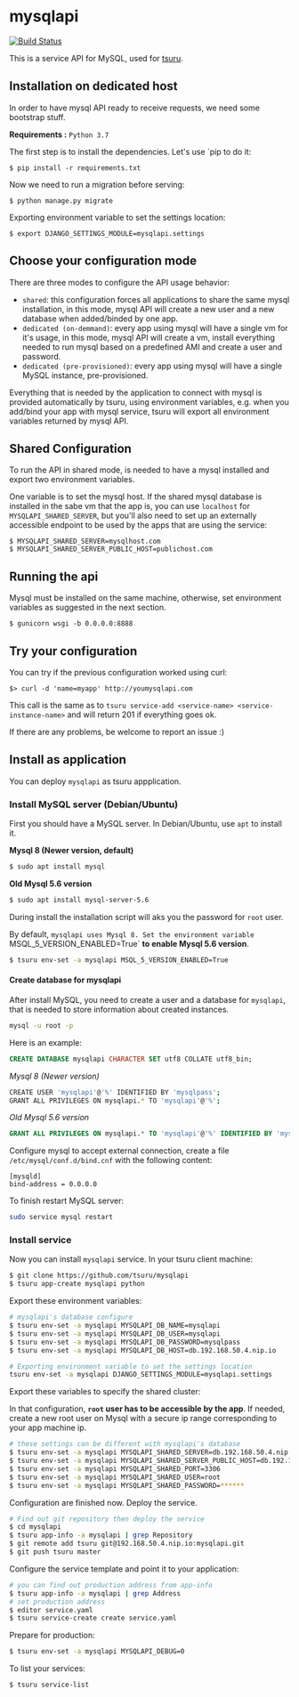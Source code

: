 # mysqlapi

[![Build Status](https://secure.travis-ci.org/tsuru/mysqlapi.png?branch=master)](http://travis-ci.org/tsuru/mysqlapi)

This is a service API for MySQL, used for [tsuru](https://github.com/tsuru/tsuru).


Installation on dedicated host
------------

In order to have mysql API ready to receive requests, we need some bootstrap stuff.

**Requirements :** `Python 3.7`

The first step is to install the dependencies. Let's use `pip to do it:

    $ pip install -r requirements.txt

Now we need to run a migration before serving:

    $ python manage.py migrate

Exporting environment variable to set the settings location:

    $ export DJANGO_SETTINGS_MODULE=mysqlapi.settings


Choose your configuration mode
------------------------------

There are three modes to configure the API usage behavior:

- `shared`: this configuration forces all applications to share the same mysql
  installation, in this mode, mysql API will create a new user and a new
  database when added/binded by one app.
- `dedicated (on-demmand)`: every app using mysql will have a single vm for
  it's usage, in this mode, mysql API will create a vm, install everything
  needed to run mysql based on a predefined AMI and create a user and password.
- `dedicated (pre-provisioned)`: every app using mysql will have a single MySQL
  instance, pre-provisioned.

Everything that is needed by the application to connect with mysql is provided
automatically by tsuru, using environment variables, e.g. when you add/bind
your app with mysql service, tsuru will export all environment variables
returned by mysql API.


Shared Configuration
--------------------

To run the API in shared mode, is needed to have a mysql installed and export
two environment variables.

One variable is to set the mysql host. If the shared mysql database is
installed in the sabe vm that the app is, you can use `localhost` for
``MYSQLAPI_SHARED_SERVER``, but you'll also need to set up an externally
accessible endpoint to be used by the apps that are using the service:

    $ MYSQLAPI_SHARED_SERVER=mysqlhost.com
    $ MYSQLAPI_SHARED_SERVER_PUBLIC_HOST=publichost.com


Running the api
---------------

Mysql must be installed on the same machine, otherwise, set environment variables as suggested in the next section.

    $ gunicorn wsgi -b 0.0.0.0:8888


Try your configuration
----------------------

You can try if the previous configuration worked using curl:

    $> curl -d 'name=myapp' http://youmysqlapi.com

This call is the same as to ``tsuru service-add <service-name>
<service-instance-name>`` and will return 201 if everything goes ok.

If there are any problems, be welcome to report an issue :)


Install as application
----------------------

You can deploy `mysqlapi` as tsuru appplication.


### Install MySQL server (Debian/Ubuntu)

First you should have a MySQL server. In Debian/Ubuntu, use `apt` to install it.

**Mysql 8 (Newer version, default)**
```bash
$ sudo apt install mysql
```

**Old Mysql 5.6 version**
```bash
$ sudo apt install mysql-server-5.6
```

During install the installation script will aks you the password for `root` user.

By default, `mysqlapi uses Mysql 8. Set the environment variable `MSQL_5_VERSION_ENABLED=True` **to enable Mysql 5.6 version**.
```bash
$ tsuru env-set -a mysqlapi MSQL_5_VERSION_ENABLED=True
```

#### Create database for mysqlapi

After install MySQL, you need to create a user and a database for `mysqlapi`,
that is needed to store information about created instances.

```bash
mysql -u root -p
```

Here is an example:

```sql
CREATE DATABASE mysqlapi CHARACTER SET utf8 COLLATE utf8_bin;
```

*Mysql 8 (Newer version)*
```bash
CREATE USER 'mysqlapi'@'%' IDENTIFIED BY 'mysqlpass';
GRANT ALL PRIVILEGES ON mysqlapi.* TO 'mysqlapi'@'%';
```

*Old Mysql 5.6 version*
```sql
GRANT ALL PRIVILEGES ON mysqlapi.* TO 'mysqlapi'@'%' IDENTIFIED BY 'mysqlpass';
```

Configure mysql to accept external connection, create a file `/etc/mysql/conf.d/bind.cnf` with the following content:

```
[mysqld]
bind-address = 0.0.0.0
```

To finish restart MySQL server:

```bash
sudo service mysql restart
```


### Install service

Now you can install `mysqlapi` service. In your tsuru client machine:

```bash
$ git clone https://github.com/tsuru/mysqlapi
$ tsuru app-create mysqlapi python
```

Export these environment variables:

```bash
# mysqlapi's database configure
$ tsuru env-set -a mysqlapi MYSQLAPI_DB_NAME=mysqlapi
$ tsuru env-set -a mysqlapi MYSQLAPI_DB_USER=mysqlapi
$ tsuru env-set -a mysqlapi MYSQLAPI_DB_PASSWORD=mysqlpass
$ tsuru env-set -a mysqlapi MYSQLAPI_DB_HOST=db.192.168.50.4.nip.io

# Exporting environment variable to set the settings location
tsuru env-set -a mysqlapi DJANGO_SETTINGS_MODULE=mysqlapi.settings
```

Export these variables to specify the shared cluster:

In that configuration, **`root` user has to be accessible by the app**. If needed, create a new root user on Mysql with a secure ip range corresponding to your app machine ip.

```bash
# these settings can be different with mysqlapi's database
$ tsuru env-set -a mysqlapi MYSQLAPI_SHARED_SERVER=db.192.168.50.4.nip.io
$ tsuru env-set -a mysqlapi MYSQLAPI_SHARED_SERVER_PUBLIC_HOST=db.192.168.50.4.nip.io
$ tsuru env-set -a mysqlapi MYSQLAPI_SHARED_PORT=3306
$ tsuru env-set -a mysqlapi MYSQLAPI_SHARED_USER=root
$ tsuru env-set -a mysqlapi MYSQLAPI_SHARED_PASSWORD=******
```

Configuration are finished now. Deploy the service.

```bash
# Find out git repository then deploy the service
$ cd mysqlapi
$ tsuru app-info -a mysqlapi | grep Repository
$ git remote add tsuru git@192.168.50.4.nip.io:mysqlapi.git
$ git push tsuru master
```

Configure the service template and point it to your application:

```bash
# you can find out production address from app-info
$ tsuru app-info -a mysqlapi | grep Address
# set production address
$ editor service.yaml
$ tsuru service-create create service.yaml
```

Prepare for production:

```bash
$ tsuru env-set -a mysqlapi MYSQLAPI_DEBUG=0
```

To list your services:

```bash
$ tsuru service-list
```
